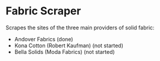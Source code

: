 # Fabric Scraper
Scrapes the sites of the three main providers of solid fabric:
 - Andover Fabrics (done)
 - Kona Cotton (Robert Kaufman) (not started)
 - Bella Solids (Moda Fabrics) (not started)